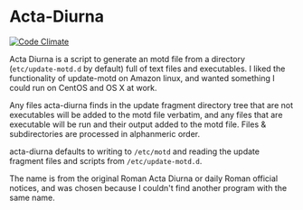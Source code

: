 # Acta-Diurna

[![Code Climate](https://codeclimate.com/github/unixorn/acta-diurna/badges/gpa.svg)](https://codeclimate.com/github/unixorn/acta-diurna)

Acta Diurna is a script to generate an motd file from a directory (`etc/update-motd.d` by default) full of text files and executables. I liked the functionality of update-motd on Amazon linux, and wanted something I could run on CentOS and OS X at work.

Any files acta-diurna finds in the update fragment directory tree that are not executables will be added to the motd file verbatim, and any files that are executable will be run and their output added to the motd file. Files & subdirectories are processed in alphanmeric order.

acta-diurna defaults to writing to `/etc/motd` and reading the update fragment files and scripts from `/etc/update-motd.d`.

The name is from the original Roman Acta Diurna or daily Roman official notices, and was chosen because I couldn't find another program with the same name.
